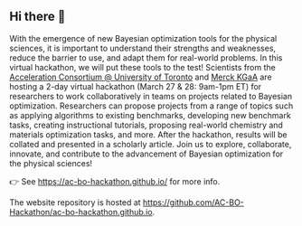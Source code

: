 ## Hi there 👋

With the emergence of new Bayesian optimization tools for the physical sciences, it is important to understand their strengths and weaknesses, reduce the barrier to use, and adapt them for real-world problems. In this virtual hackathon, we will put these tools to the test! Scientists from the [Acceleration Consortium @ University of Toronto](https://acceleration.utoronto.ca/) and [Merck KGaA](https://www.emdgroup.com/en) are hosting a 2-day virtual hackathon (March 27 & 28: 9am-1pm ET) for researchers to work collaboratively in teams on projects related to Bayesian optimization. Researchers can propose projects from a range of topics such as applying algorithms to existing benchmarks, developing new benchmark tasks, creating instructional tutorials, proposing real-world chemistry and materials optimization tasks, and more. After the hackathon, results will be collated and presented in a scholarly article. Join us to explore, collaborate, innovate, and contribute to the advancement of Bayesian optimization for the physical sciences!

👉 See https://ac-bo-hackathon.github.io/ for more info.

The website repository is hosted at https://github.com/AC-BO-Hackathon/ac-bo-hackathon.github.io.

<!--

**Here are some ideas to get you started:**

🙋‍♀️ A short introduction - what is your organization all about?
🌈 Contribution guidelines - how can the community get involved?
👩‍💻 Useful resources - where can the community find your docs? Is there anything else the community should know?
🍿 Fun facts - what does your team eat for breakfast?
🧙 Remember, you can do mighty things with the power of [Markdown](https://docs.github.com/github/writing-on-github/getting-started-with-writing-and-formatting-on-github/basic-writing-and-formatting-syntax)
-->
